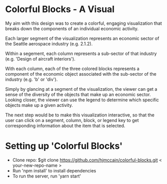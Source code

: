 # Colorful Blocks - A Visual

My aim with this design was to create a colorful, engaging visualization that breaks down the components of an individual economic activity.

Each larger segment of the visualization represents an economic sector of the Seattle aerospace industry (e.g. 2.1.2).

Within a segement, each column represents a sub-sector of that industry (e.g. 'Design of aircraft interiors').

With each column, each of the three colored blocks represents a component of the economic object associated with the sub-sector of the industry (e.g. 'b' or 'div').

Simply by glancing at a segment of the visualization, the viewer can get a sense of the diversity of the objects that make up an economic sector. Looking closer, the viewer can use the legend to determine which specific objects make up a given activity.

The next step would be to make this visualization interactive, so that the user can click on a segment, column, block, or legend key to get corresponding information about the item that is selected.

# Setting up 'Colorful Blocks'

* Clone repo: $git clone https://github.com/hjmccain/colorful-blocks.git < your-new-repo-name >
* Run 'npm install' to install dependencies
* To run the server, run 'yarn start'
